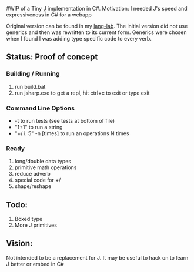 #WIP of a Tiny [J](http://www.jsoftware.com/) implementation in C#.
Motivation: I needed J's speed and expressiveness in C# for a webapp

Original version can be found in my [lang-lab](https://github.com/joebo/lang-lab/blob/master/csharp/jsharp/jsharp.cs). The initial version did not use generics and then was rewritten to its current form. Generics were chosen when I found I was adding type specific code to every verb.


## Status: Proof of concept
### Building / Running
1. run build.bat
2. run jsharp.exe to get a repl, hit ctrl+c to exit or type exit

### Command Line Options
- -t to run tests (see tests at bottom of file)
- "1+1" to run a string
- "+/ i. 5" -n [times] to run an operations N times

### Ready
1. long/double data types
1. primitive math operations
1. reduce adverb
1. special code for +/
1. shape/reshape

## Todo:
1. Boxed type
1. More J primitives

## Vision:
Not intended to be a replacement for J. It may be useful to hack on to learn J better or embed in C#